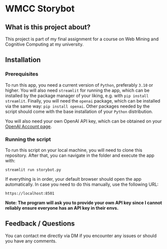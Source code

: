 # WMCC Storybot

## What is this project about?

This project is part of my final assignment for a course on Web Mining and Cognitive Computing at my university.

## Installation

### Prerequisites

To run this app, you need a current version of `Python`, preferably `3.10` or higher.
You will also need `streamlit` for running the app, which can be installed by the package manager of your liking, e.g. with `pip install streamlit`.
Finally, you will need the `openai` package, which can be installed via the same way: `pip install openai`.
Other packages needed by the script should come with the base installation of your `Python` distribution.

You will also need your own OpenAI API key, which can be obtained on your [OpenAI Account page](https://platform.openai.com/docs/quickstart/account-setup).

### Running the script

To run this script on your local machine, you will need to clone this repository. After that, you can navigate in the folder and execute the app with:
```
streamlit run storybot.py
```

If everything is in order, your default browser should open the app automatically. In case you need to do this manually, use the following URL:
```
https://localhost:8501
```

**Note: The program will ask you to provide your own API key since I cannot reliably ensure everyone has an API key in their envs.**

## Feedback / Questions

You can contact me directly via DM if you encounter any issues or should you have any comments.